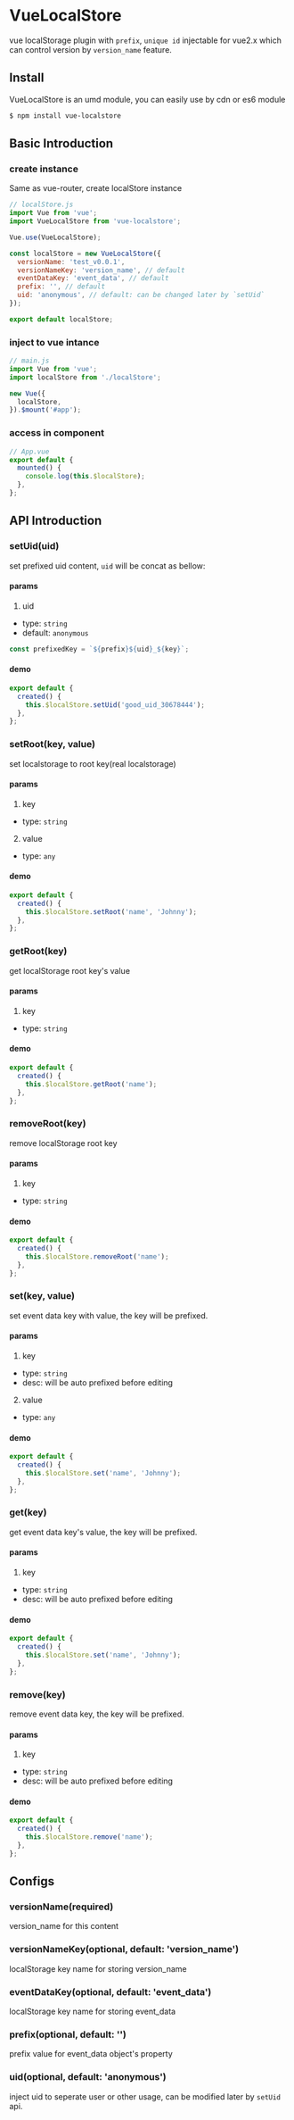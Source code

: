 # VueLocalStore

vue localStorage plugin with `prefix`, `unique id` injectable for vue2.x which can control version by `version_name` feature.

## Install

VueLocalStore is an umd module, you can easily use by cdn or es6 module

```bash
$ npm install vue-localstore
```


## Basic Introduction

### create instance

Same as vue-router, create localStore instance

```js
// localStore.js
import Vue from 'vue';
import VueLocalStore from 'vue-localstore';

Vue.use(VueLocalStore);

const localStore = new VueLocalStore({
  versionName: 'test_v0.0.1',
  versionNameKey: 'version_name', // default
  eventDataKey: 'event_data', // default
  prefix: '', // default
  uid: 'anonymous', // default: can be changed later by `setUid`
});

export default localStore;
```

### inject to vue intance

```js
// main.js
import Vue from 'vue';
import localStore from './localStore';

new Vue({
  localStore,
}).$mount('#app');
```

### access in component

```js
// App.vue
export default {
  mounted() {
    console.log(this.$localStore);
  },
};
```


## API Introduction

### setUid(uid)

set prefixed uid content, `uid` will be concat as bellow:

#### params
1. uid
  - type: `string`
  - default: `anonymous`

```js
const prefixedKey = `${prefix}${uid}_${key}`;
```

#### demo
```js
export default {
  created() {
    this.$localStore.setUid('good_uid_30678444');
  },
};
```

### setRoot(key, value)

set localstorage to root key(real localstorage)

#### params
1. key
  - type: `string`
2. value
  - type: `any`

#### demo
```js
export default {
  created() {
    this.$localStore.setRoot('name', 'Johnny');
  },
};
```

### getRoot(key)

get localStorage root key's value

#### params
1. key
  - type: `string`

#### demo
```js
export default {
  created() {
    this.$localStore.getRoot('name');
  },
};
```

### removeRoot(key)

remove localStorage root key

#### params
1. key
  - type: `string`

#### demo
```js
export default {
  created() {
    this.$localStore.removeRoot('name');
  },
};
```

### set(key, value)

set event data key with value, the key will be prefixed.

#### params
1. key
  - type: `string`
  - desc: will be auto prefixed before editing
2. value
  - type: `any`

#### demo
```js
export default {
  created() {
    this.$localStore.set('name', 'Johnny');
  },
};
```

### get(key)

get event data key's value, the key will be prefixed.

#### params
1. key
  - type: `string`
  - desc: will be auto prefixed before editing

#### demo
```js
export default {
  created() {
    this.$localStore.set('name', 'Johnny');
  },
};
```

### remove(key)

remove event data key, the key will be prefixed.

#### params
1. key
  - type: `string`
  - desc: will be auto prefixed before editing

#### demo
```js
export default {
  created() {
    this.$localStore.remove('name');
  },
};
```


## Configs

### versionName(required)

version_name for this content

### versionNameKey(optional, default: 'version_name')

localStorage key name for storing version_name

### eventDataKey(optional, default: 'event_data')

localStorage key name for storing event_data

### prefix(optional, default: '')

prefix value for event_data object's property

### uid(optional, default: 'anonymous')

inject uid to seperate user or other usage, can be modified later by `setUid` api.
